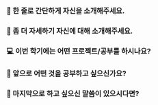 ### 👋 한 줄로 간단하게 자신을 소개해주세요.



### 🔎 좀 더 자세하기 자신에 대해 소개해주세요.



### 💻 이번 학기에는 어떤 프로젝트/공부를 하시나요?



### 👣 앞으로 어떤 것을 공부하고 싶으신가요?



### 💙 마지막으로 하고 싶으신 말씀이 있으시다면?



